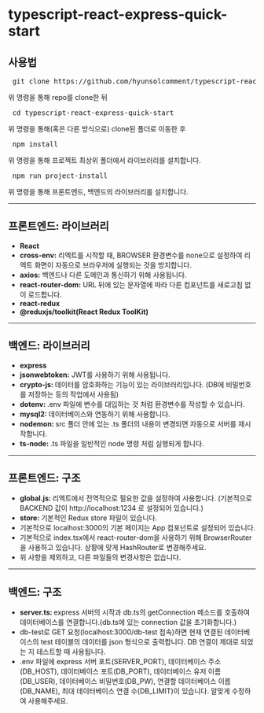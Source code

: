 # typescript-react-express-quick-start

<h2>사용법</h2>
<pre>
 git clone https://github.com/hyunsolcomment/typescript-react-express-quick-start
</pre>
위 명령을 통해 repo를 clone한 뒤

<pre>
 cd typescript-react-express-quick-start
</pre>
위 명령을 통해(혹은 다른 방식으로) clone된 폴더로 이동한 후

<pre>
 npm install
</pre>
위 명령을 통해 프로젝트 최상위 폴더에서 라이브러리를 설치합니다.

<pre>
 npm run project-install
</pre>
위 명령을 통해 프론트엔드, 백엔드의 라이브러리를 설치합니다.

<hr />

<h2>프론트엔드: 라이브러리</h2>
<ul>
 <li><b>React</b></li>
 <li><b>cross-env:</b> 리엑트를 시작할 때, BROWSER 환경변수를 none으로 설정하여 리엑트 화면이 자동으로 브라우저에 실행되는 것을 방지합니다.</li>
 <li><b>axios:</b> 백엔드나 다른 도메인과 통신하기 위해 사용됩니다.</li>
 <li><b>react-router-dom:</b> URL 뒤에 있는 문자열에 따라 다른 컴포넌트를 새로고침 없이 로드합니다.</li>
 <li><b>react-redux</b></li>
 <li><b>@reduxjs/toolkit(React Redux ToolKit)</b></li>
</ul>

<hr />

<h2>백엔드: 라이브러리</h2>
<ul>
 <li><b>express</b></li>
 <li><b>jsonwebtoken:</b> JWT를 사용하기 위해 사용됩니다.</li>
 <li><b>crypto-js: </b> 데이터를 암호화하는 기능이 있는 라이브러리입니다. (DB에 비밀번호를 저장하는 등의 작업에서 사용됨)</li>
 <li><b>dotenv: </b> .env 파일에 변수를 대입하는 것 처럼 환경변수를 작성할 수 있습니다.</li>
 <li><b>mysql2: </b> 데이터베이스와 연동하기 위해 사용합니다.</li>
 <li><b>nodemon: </b> src 폴더 안에 있는 .ts 폴더의 내용이 변경되면 자동으로 서버를 재시작합니다.</li>
 <li><b>ts-node: </b> .ts 파일을 일반적인 node 명령 처럼 실행되게 합니다.</li>
</ul>

<hr />

<h2>프론트엔드: 구조</h2>
<ul>
 <li><b>global.js: </b>리엑트에서 전역적으로 필요한 값을 설정하여 사용합니다. (기본적으로 BACKEND 값이 http://localhost:1234 로 설정되어 있습니다.)</li>
 <li><b>store: </b> 기본적인 Redux store 파일이 있습니다.</li>
 <li>기본적으로 localhost:3000의 기본 페이지는 App 컴포넌트로 설정되어 있습니다.</li>
 <li>기본적으로 index.tsx에서 react-router-dom을 사용하기 위해 BrowserRouter을 사용하고 있습니다. 상황에 맞게 HashRouter로 변경해주세요.</li>
 <li>위 사항을 제외하고, 다른 파일들의 변경사항은 없습니다.</li>
</ul>

<hr />

<h2>백엔드: 구조</h2>
<ul>
 <li><b>server.ts: </b>express 서버의 시작과 db.ts의 getConnection 메소드를 호출하여 데이터베이스를 연결합니다.(db.ts에 있는 connection 값을 초기화합니다.)</li>
 <li>db-test로 GET 요청(localhost:3000/db-test 접속)하면 현재 연결된 데이터베이스의 test 테이블의 데이터를 json 형식으로 출력합니다. DB 연결이 제대로 되었는 지 테스트할 때 사용됩니다.</li>
 <li>.env 파일에 express 서버 포트(SERVER_PORT), 데이터베이스 주소(DB_HOST), 데이터베이스 포트(DB_PORT), 데이터베이스 유저 이름(DB_USER), 데이터베이스 비밀번호(DB_PW), 연결할 데이터베이스 이름(DB_NAME), 최대 데이터베이스 연결 수(DB_LIMIT)이 있습니다. 알맞게 수정하여 사용해주세요.</li>
</ul>
